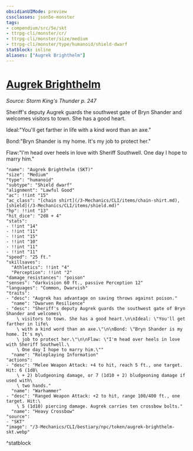 ```yaml
---
obsidianUIMode: preview
cssclasses: json5e-monster
tags:
- compendium/src/5e/skt
- ttrpg-cli/monster/cr/
- ttrpg-cli/monster/size/medium
- ttrpg-cli/monster/type/humanoid/shield-dwarf
statblock: inline
aliases: ["Augrek Brighthelm"]
---
```

# [Augrek Brighthelm](3-Mechanics\CLI\bestiary\npc/augrek-brighthelm-skt.md)
*Source: Storm King's Thunder p. 247*  

Sheriff's deputy Augrek guards the southwest gate of Bryn Shander and welcomes visitors to town. She has a good heart.

Ideal:"You'll get farther in life with a kind word than an axe."

Bond:"Bryn Shander is my home. It's my job to protect her."

Flaw:"I'm head over heels in love with Sheriff Southwell. One day I hope to marry him."

```statblock
"name": "Augrek Brighthelm (SKT)"
"size": "Medium"
"type": "humanoid"
"subtype": "Shield dwarf"
"alignment": "Lawful Good"
"ac": !!int "15"
"ac_class": "[chain shirt](/3-Mechanics/CLI/items/chain-shirt.md), [shield](/3-Mechanics/CLI/items/shield.md)"
"hp": !!int "13"
"hit_dice": "2d8 + 4"
"stats":
- !!int "14"
- !!int "11"
- !!int "15"
- !!int "10"
- !!int "11"
- !!int "11"
"speed": "25 ft."
"skillsaves":
  "Athletics": !!int "4"
  "Perception": !!int "2"
"damage_resistances": "poison"
"senses": "darkvision 60 ft., passive Perception 12"
"languages": "Common, Dwarvish"
"traits":
- "desc": "Augrek has advantage on saving throws against poison."
  "name": "Dwarven Resilience"
- "desc": "Sheriff's deputy Augrek guards the southwest gate of Bryn Shander and welcomes\
    \ visitors to town. She has a good heart.\n\nIdeal: \"You'll get farther in life\
    \ with a kind word than an axe.\"\n\nBond: \"Bryn Shander is my home. It's my\
    \ job to protect her.\"\n\nFlaw: \"I'm head over heels in love with Sheriff Southwell.\
    \ One day I hope to marry him.\""
  "name": "Roleplaying Information"
"actions":
- "desc": "Melee Weapon Attack: +4 to hit, reach 5 ft., one target. Hit: 6 (1d8\
    \ + 2) bludgeoning damage, or 7 (1d10 + 2) bludgeoning damage if used with\
    \ two hands."
  "name": "Warhammer"
- "desc": "Ranged Weapon Attack: +2 to hit, range 100/400 ft., one target. Hit:\
    \ 5 (1d10) piercing damage. Augrek carries ten crossbow bolts."
  "name": "Heavy Crossbow"
"source":
- "SKT"
"image": "/3-Mechanics/CLI/bestiary/npc/token/augrek-brighthelm-skt.webp"
```
^statblock